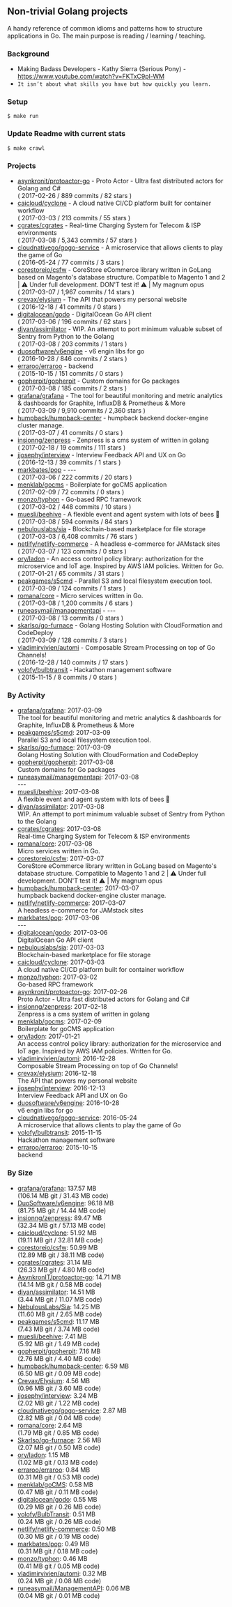 ## Non-trivial Golang projects

A handy reference of common idioms and patterns how to structure applications in Go.
The main purpose is reading / learning / teaching.

### Background
  - Making Badass Developers - Kathy Sierra (Serious Pony) - https://www.youtube.com/watch?v=FKTxC9pl-WM
  - `It isn’t about what skills you have but how quickly you learn.`

### Setup

    $ make run

### Update Readme with current stats

    $ make crawl

### Projects
<!-- PROJECTS_LIST -->
- [asynkronit/protoactor-go](https://github.com/asynkronit/protoactor-go) - Proto Actor - Ultra fast distributed actors for Golang and C# <br/> ( 2017-02-26 / 889 commits / 82 stars )
- [caicloud/cyclone](https://github.com/caicloud/cyclone) - A cloud native CI/CD platform built for container workflow <br/> ( 2017-03-03 / 213 commits / 55 stars )
- [cgrates/cgrates](https://github.com/cgrates/cgrates) - Real-time Charging System for Telecom & ISP environments <br/> ( 2017-03-08 / 5,343 commits / 57 stars )
- [cloudnativego/gogo-service](https://github.com/cloudnativego/gogo-service) - A microservice that allows clients to play the game of Go <br/> ( 2016-05-24 / 77 commits / 3 stars )
- [corestoreio/csfw](https://github.com/corestoreio/csfw) - CoreStore eCommerce library written in GoLang based on Magento's database structure. Compatible to Magento 1 and 2 | ⚠️ Under full development. DON'T test it! ⚠️ | My magnum opus <br/> ( 2017-03-07 / 1,967 commits / 14 stars )
- [crevax/elysium](https://github.com/crevax/elysium) - The API that powers my personal website <br/> ( 2016-12-18 / 41 commits / 0 stars )
- [digitalocean/godo](https://github.com/digitalocean/godo) - DigitalOcean Go API client <br/> ( 2017-03-06 / 196 commits / 62 stars )
- [diyan/assimilator](https://github.com/diyan/assimilator) - WIP. An attempt to port minimum valuable subset of Sentry from Python to the Golang <br/> ( 2017-03-08 / 203 commits / 1 stars )
- [duosoftware/v6engine](https://github.com/duosoftware/v6engine) - v6 engin libs for go  <br/> ( 2016-10-28 / 846 commits / 2 stars )
- [erraroo/erraroo](https://github.com/erraroo/erraroo) - backend <br/> ( 2015-10-15 / 151 commits / 0 stars )
- [gopherpit/gopherpit](https://github.com/gopherpit/gopherpit) - Custom domains for Go packages <br/> ( 2017-03-08 / 185 commits / 2 stars )
- [grafana/grafana](https://github.com/grafana/grafana) - The tool for beautiful monitoring and metric analytics & dashboards for Graphite, InfluxDB & Prometheus & More <br/> ( 2017-03-09 / 9,910 commits / 2,360 stars )
- [humpback/humpback-center](https://github.com/humpback/humpback-center) - humpback backend docker-engine cluster manage. <br/> ( 2017-03-07 / 41 commits / 0 stars )
- [insionng/zenpress](https://github.com/insionng/zenpress) - Zenpress is a cms system of written in golang <br/> ( 2017-02-18 / 19 commits / 111 stars )
- [jjosephy/interview](https://github.com/jjosephy/interview) - Interview Feedback API and UX on Go <br/> ( 2016-12-13 / 39 commits / 1 stars )
- [markbates/pop](https://github.com/markbates/pop) - --- <br/> ( 2017-03-06 / 222 commits / 20 stars )
- [menklab/gocms](https://github.com/menklab/gocms) - Boilerplate for goCMS application <br/> ( 2017-02-09 / 72 commits / 0 stars )
- [monzo/typhon](https://github.com/monzo/typhon) - Go-based RPC framework <br/> ( 2017-03-02 / 448 commits / 10 stars )
- [muesli/beehive](https://github.com/muesli/beehive) - A flexible event and agent system with lots of bees 🐝 <br/> ( 2017-03-08 / 594 commits / 84 stars )
- [nebulouslabs/sia](https://github.com/nebulouslabs/sia) - Blockchain-based marketplace for file storage <br/> ( 2017-03-03 / 6,408 commits / 76 stars )
- [netlify/netlify-commerce](https://github.com/netlify/netlify-commerce) - A headless e-commerce for JAMstack sites <br/> ( 2017-03-07 / 123 commits / 0 stars )
- [ory/ladon](https://github.com/ory/ladon) - An access control policy library: authorization for the microservice and IoT age. Inspired by AWS IAM policies. Written for Go. <br/> ( 2017-01-21 / 65 commits / 31 stars )
- [peakgames/s5cmd](https://github.com/peakgames/s5cmd) - Parallel S3 and local filesystem execution tool. <br/> ( 2017-03-09 / 124 commits / 1 stars )
- [romana/core](https://github.com/romana/core) - Micro services written in Go. <br/> ( 2017-03-08 / 1,200 commits / 6 stars )
- [runeasymail/managementapi](https://github.com/runeasymail/managementapi) - --- <br/> ( 2017-03-08 / 13 commits / 0 stars )
- [skarlso/go-furnace](https://github.com/skarlso/go-furnace) - Golang Hosting Solution with CloudFormation and CodeDeploy <br/> ( 2017-03-09 / 128 commits / 3 stars )
- [vladimirvivien/automi](https://github.com/vladimirvivien/automi) - Composable Stream Processing on top of Go Channels! <br/> ( 2016-12-28 / 140 commits / 17 stars )
- [yolofy/bulbtransit](https://github.com/yolofy/bulbtransit) - Hackathon management software <br/> ( 2015-11-15 / 8 commits / 0 stars )
<!-- /PROJECTS_LIST -->

### By Activity
<!-- ACTIVITY_LIST -->
- [grafana/grafana](https://github.com/grafana/grafana): 2017-03-09 <br/> The tool for beautiful monitoring and metric analytics & dashboards for Graphite, InfluxDB & Prometheus & More
- [peakgames/s5cmd](https://github.com/peakgames/s5cmd): 2017-03-09 <br/> Parallel S3 and local filesystem execution tool.
- [skarlso/go-furnace](https://github.com/skarlso/go-furnace): 2017-03-09 <br/> Golang Hosting Solution with CloudFormation and CodeDeploy
- [gopherpit/gopherpit](https://github.com/gopherpit/gopherpit): 2017-03-08 <br/> Custom domains for Go packages
- [runeasymail/managementapi](https://github.com/runeasymail/managementapi): 2017-03-08 <br/> ---
- [muesli/beehive](https://github.com/muesli/beehive): 2017-03-08 <br/> A flexible event and agent system with lots of bees 🐝
- [diyan/assimilator](https://github.com/diyan/assimilator): 2017-03-08 <br/> WIP. An attempt to port minimum valuable subset of Sentry from Python to the Golang
- [cgrates/cgrates](https://github.com/cgrates/cgrates): 2017-03-08 <br/> Real-time Charging System for Telecom & ISP environments
- [romana/core](https://github.com/romana/core): 2017-03-08 <br/> Micro services written in Go.
- [corestoreio/csfw](https://github.com/corestoreio/csfw): 2017-03-07 <br/> CoreStore eCommerce library written in GoLang based on Magento's database structure. Compatible to Magento 1 and 2 | ⚠️ Under full development. DON'T test it! ⚠️ | My magnum opus
- [humpback/humpback-center](https://github.com/humpback/humpback-center): 2017-03-07 <br/> humpback backend docker-engine cluster manage.
- [netlify/netlify-commerce](https://github.com/netlify/netlify-commerce): 2017-03-07 <br/> A headless e-commerce for JAMstack sites
- [markbates/pop](https://github.com/markbates/pop): 2017-03-06 <br/> ---
- [digitalocean/godo](https://github.com/digitalocean/godo): 2017-03-06 <br/> DigitalOcean Go API client
- [nebulouslabs/sia](https://github.com/nebulouslabs/sia): 2017-03-03 <br/> Blockchain-based marketplace for file storage
- [caicloud/cyclone](https://github.com/caicloud/cyclone): 2017-03-03 <br/> A cloud native CI/CD platform built for container workflow
- [monzo/typhon](https://github.com/monzo/typhon): 2017-03-02 <br/> Go-based RPC framework
- [asynkronit/protoactor-go](https://github.com/asynkronit/protoactor-go): 2017-02-26 <br/> Proto Actor - Ultra fast distributed actors for Golang and C#
- [insionng/zenpress](https://github.com/insionng/zenpress): 2017-02-18 <br/> Zenpress is a cms system of written in golang
- [menklab/gocms](https://github.com/menklab/gocms): 2017-02-09 <br/> Boilerplate for goCMS application
- [ory/ladon](https://github.com/ory/ladon): 2017-01-21 <br/> An access control policy library: authorization for the microservice and IoT age. Inspired by AWS IAM policies. Written for Go.
- [vladimirvivien/automi](https://github.com/vladimirvivien/automi): 2016-12-28 <br/> Composable Stream Processing on top of Go Channels!
- [crevax/elysium](https://github.com/crevax/elysium): 2016-12-18 <br/> The API that powers my personal website
- [jjosephy/interview](https://github.com/jjosephy/interview): 2016-12-13 <br/> Interview Feedback API and UX on Go
- [duosoftware/v6engine](https://github.com/duosoftware/v6engine): 2016-10-28 <br/> v6 engin libs for go 
- [cloudnativego/gogo-service](https://github.com/cloudnativego/gogo-service): 2016-05-24 <br/> A microservice that allows clients to play the game of Go
- [yolofy/bulbtransit](https://github.com/yolofy/bulbtransit): 2015-11-15 <br/> Hackathon management software
- [erraroo/erraroo](https://github.com/erraroo/erraroo): 2015-10-15 <br/> backend
<!-- /ACTIVITY_LIST -->

### By Size
<!-- SIZE_LIST -->
- [grafana/grafana](https://github.com/grafana/grafana): 137.57 MB<br/>  (106.14 MB git / 31.43 MB code)
- [DuoSoftware/v6engine](https://github.com/DuoSoftware/v6engine): 96.18 MB<br/>  (81.75 MB git / 14.44 MB code)
- [insionng/zenpress](https://github.com/insionng/zenpress): 89.47 MB<br/>  (32.34 MB git / 57.13 MB code)
- [caicloud/cyclone](https://github.com/caicloud/cyclone): 51.92 MB<br/>  (19.11 MB git / 32.81 MB code)
- [corestoreio/csfw](https://github.com/corestoreio/csfw): 50.99 MB<br/>  (12.89 MB git / 38.11 MB code)
- [cgrates/cgrates](https://github.com/cgrates/cgrates): 31.14 MB<br/>  (26.33 MB git / 4.80 MB code)
- [AsynkronIT/protoactor-go](https://github.com/AsynkronIT/protoactor-go): 14.71 MB<br/>  (14.14 MB git / 0.58 MB code)
- [diyan/assimilator](https://github.com/diyan/assimilator): 14.51 MB<br/>  (3.44 MB git / 11.07 MB code)
- [NebulousLabs/Sia](https://github.com/NebulousLabs/Sia): 14.25 MB<br/>  (11.60 MB git / 2.65 MB code)
- [peakgames/s5cmd](https://github.com/peakgames/s5cmd): 11.17 MB<br/>  (7.43 MB git / 3.74 MB code)
- [muesli/beehive](https://github.com/muesli/beehive): 7.41 MB<br/>  (5.92 MB git / 1.49 MB code)
- [gopherpit/gopherpit](https://github.com/gopherpit/gopherpit): 7.16 MB<br/>  (2.76 MB git / 4.40 MB code)
- [humpback/humpback-center](https://github.com/humpback/humpback-center): 6.59 MB<br/>  (6.50 MB git / 0.09 MB code)
- [Crevax/Elysium](https://github.com/Crevax/Elysium): 4.56 MB<br/>  (0.96 MB git / 3.60 MB code)
- [jjosephy/interview](https://github.com/jjosephy/interview): 3.24 MB<br/>  (2.02 MB git / 1.22 MB code)
- [cloudnativego/gogo-service](https://github.com/cloudnativego/gogo-service): 2.87 MB<br/>  (2.82 MB git / 0.04 MB code)
- [romana/core](https://github.com/romana/core): 2.64 MB<br/>  (1.79 MB git / 0.85 MB code)
- [Skarlso/go-furnace](https://github.com/Skarlso/go-furnace): 2.56 MB<br/>  (2.07 MB git / 0.50 MB code)
- [ory/ladon](https://github.com/ory/ladon): 1.15 MB<br/>  (1.02 MB git / 0.13 MB code)
- [erraroo/erraroo](https://github.com/erraroo/erraroo): 0.84 MB<br/>  (0.31 MB git / 0.53 MB code)
- [menklab/goCMS](https://github.com/menklab/goCMS): 0.58 MB<br/>  (0.47 MB git / 0.11 MB code)
- [digitalocean/godo](https://github.com/digitalocean/godo): 0.55 MB<br/>  (0.29 MB git / 0.26 MB code)
- [yolofy/BulbTransit](https://github.com/yolofy/BulbTransit): 0.51 MB<br/>  (0.24 MB git / 0.26 MB code)
- [netlify/netlify-commerce](https://github.com/netlify/netlify-commerce): 0.50 MB<br/>  (0.30 MB git / 0.19 MB code)
- [markbates/pop](https://github.com/markbates/pop): 0.49 MB<br/>  (0.31 MB git / 0.18 MB code)
- [monzo/typhon](https://github.com/monzo/typhon): 0.46 MB<br/>  (0.41 MB git / 0.05 MB code)
- [vladimirvivien/automi](https://github.com/vladimirvivien/automi): 0.32 MB<br/>  (0.24 MB git / 0.08 MB code)
- [runeasymail/ManagementAPI](https://github.com/runeasymail/ManagementAPI): 0.06 MB<br/>  (0.04 MB git / 0.01 MB code)
<!-- /SIZE_LIST -->